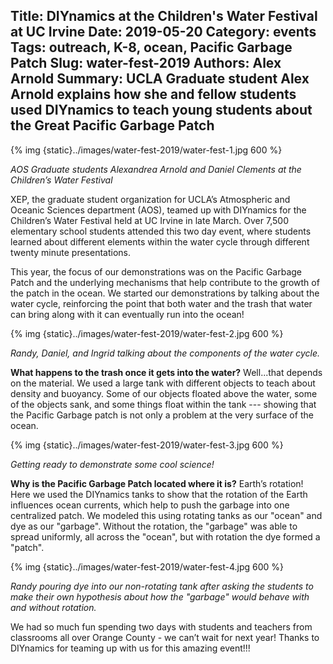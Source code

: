 Title: DIYnamics at the Children's Water Festival at UC Irvine
Date: 2019-05-20
Category: events
Tags: outreach, K-8, ocean, Pacific Garbage Patch
Slug: water-fest-2019
Authors: Alex Arnold
Summary: UCLA Graduate student Alex Arnold explains how she and fellow students used DIYnamics to teach young students about the Great Pacific Garbage Patch
---

{% img {static}../images/water-fest-2019/water-fest-1.jpg 600 %}

_AOS Graduate students Alexandrea Arnold and Daniel Clements at the
Children’s Water Festival_

XEP, the graduate student organization for UCLA’s Atmospheric and
Oceanic Sciences department (AOS), teamed up with DIYnamics for the
Children’s Water Festival held at UC Irvine in late March.  Over 7,500
elementary school students attended this two day event, where students
learned about different elements within the water cycle through
different twenty minute presentations.

This year, the focus of our demonstrations was on the Pacific Garbage
Patch and the underlying mechanisms that help contribute to the growth
of the patch in the ocean.  We started our demonstrations by talking
about the water cycle, reinforcing the point that both water and the
trash that water can bring along with it can eventually run into the
ocean!

 {% img {static}../images/water-fest-2019/water-fest-2.jpg 600  %}

_Randy, Daniel, and Ingrid talking about the components of the water cycle._

**What happens to the trash once it gets into the water?**  Well...that
depends on the material.  We used a large tank with different objects
to teach about density and buoyancy.  Some of our objects floated above
the water, some of the objects sank, and some things float within the
tank --- showing that the Pacific Garbage patch is not only a problem at
the very surface of the ocean.

{% img {static}../images/water-fest-2019/water-fest-3.jpg 600  %}

_Getting ready to demonstrate some cool science!_

**Why is the Pacific Garbage Patch located where it is?** Earth’s
rotation!  Here we used the DIYnamics tanks to show that the rotation
of the Earth influences ocean currents, which help to push the garbage
into one centralized patch.  We modeled this using rotating tanks as
our "ocean" and dye as our "garbage".  Without the rotation, the
"garbage" was able to spread uniformly, all across the "ocean", but
with rotation the dye formed a "patch".

{% img {static}../images/water-fest-2019/water-fest-4.jpg 600  %}

_Randy pouring dye into our non-rotating tank after asking the
students to make their own hypothesis about how the "garbage" would
behave with and without rotation._

We had so much fun spending two days with students and teachers from
classrooms all over Orange County - we can’t wait for next year!
Thanks to DIYnamics for teaming up with us for this amazing event!!!
